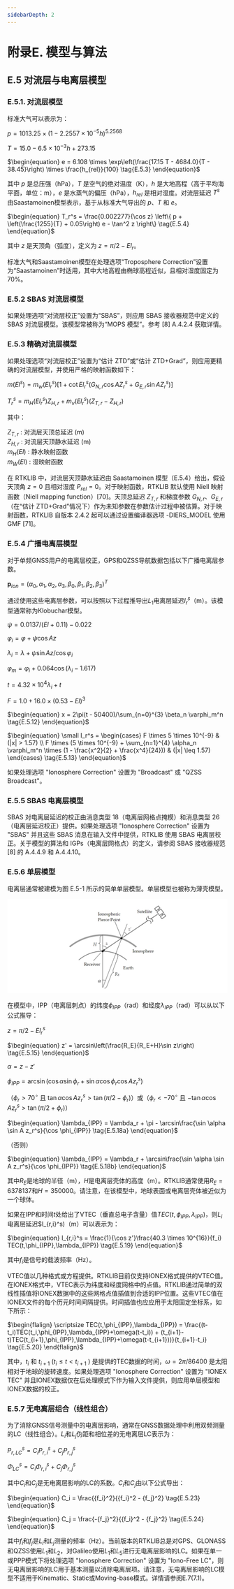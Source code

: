 ```yaml
---
sidebarDepth: 2
---
```


# 附录E. 模型与算法

## E.5 对流层与电离层模型

### E.5.1. 对流层模型

标准大气可以表示为：

$\begin{equation}
p = 1013.25 \times (1 - 2.2557 \times 10^{-5} h)^{5.2568} \tag{E.5.1}
\end{equation}$

$\begin{equation}
T = 15.0 - 6.5 \times 10^{-3} h + 273.15 \tag{E.5.2}
\end{equation}$

$\begin{equation}
e = 6.108 \times \exp\left(\frac{17.15 T - 4684.0}{T - 38.45}\right) \times \frac{h_{rel}}{100} \tag{E.5.3}
\end{equation}$

其中 $p$ 是总压强（hPa），$T$ 是空气的绝对温度（K），$h$ 是大地高程（高于平均海平面，单位：m），$e$ 是水蒸气的偏压（hPa），$h_{rel}$ 是相对湿度。对流层延迟 $T^s$ 由Saastamoinen模型表示，基于从标准大气导出的 $p$、$T$ 和 $e$。

$\begin{equation}
T_r^s = \frac{0.002277}{\cos z} \left\{ p + \left(\frac{1255}{T} + 0.05\right) e - \tan^2 z \right\} \tag{E.5.4}
\end{equation}$

其中 $z$ 是天顶角（弧度），定义为 $z = \pi/2 - E l_r$。

标准大气和Saastamoinen模型在处理选项“Troposphere Correction”设置为“Saastamoinen”时适用，其中大地高程由椭球高程近似，且相对湿度固定为70%。

### E.5.2 SBAS 对流层模型

如果处理选项“对流层校正”设置为“SBAS”，则应用 SBAS 接收器规范中定义的 SBAS 对流层模型。该模型常被称为“MOPS 模型”。参考 [8] A.4.2.4 获取详情。

### E.5.3 精确对流层模型

如果处理选项“对流层校正”设置为“估计 ZTD”或“估计 ZTD+Grad”，则应用更精确的对流层模型，并使用严格的映射函数如下：

$\begin{equation}
m(El^s) = m_w(El_r^s)[1 + \cot El_r^s(G_{N,r} \cos AZ_r^s + G_{E,r} \sin AZ_r^s)] \tag{E.5.5}
\end{equation}$

$\begin{equation}
T_r^s = m_H(El_r^s)Z_{H,r} + m_v(El_r^s)(Z_{T,r} - Z_{H,r}) \tag{E.5.6}
\end{equation}$

其中：

$Z_{T,r}$ : 对流层天顶总延迟 (m)<br>
$Z_{H,r}$ : 对流层天顶静水延迟 (m)<br>
$m_H(El)$ : 静水映射函数<br>
$m_W(El)$ : 湿映射函数

在 RTKLIB 中，对流层天顶静水延迟由 Saastamoinen 模型（E.5.4）给出，假设天顶角 $z = 0$ 且相对湿度 $P_{rel} = 0$。对于映射函数，RTKLIB 默认使用 Niell 映射函数（Niell mapping function）[70]。天顶总延迟 $Z_{T,r}$ 和梯度参数 $G_{N,r}$、$G_{E,r}$（在“估计 ZTD+Grad”情况下）作为未知参数在参数估计过程中被估算。对于映射函数，RTKLIB 自版本 2.4.2 起可以通过设置编译器选项 -DIERS_MODEL 使用 GMF [71]。

### E.5.4 广播电离层模型

对于单频GNSS用户的电离层校正，GPS和QZSS导航数据包括以下广播电离层参数。

$\begin{equation}
\mathbf{p}_{ion} = (\alpha_0, \alpha_1, \alpha_2, \alpha_3, \beta_0, \beta_1, \beta_2, \beta_3)^T \tag{E.5.5}
\end{equation}$

通过使用这些电离层参数，可以按照以下过程推导出$L_1$电离层延迟$I_r^s$（m）。该模型通常称为Klobuchar模型。

$\begin{equation}
\psi = 0.0137/(El + 0.11) - 0.022 \tag{E.5.6}
\end{equation}$

$\begin{equation}
\varphi_i = \varphi + \psi \cos Az \tag{E.5.7}
\end{equation}$

$\begin{equation}
\lambda_i = \lambda + \psi \sin Az/\cos \varphi_i \tag{E.5.8}
\end{equation}$

$\begin{equation}
\varphi_m = \varphi_i + 0.064 \cos(\lambda_i - 1.617) \tag{E.5.9}
\end{equation}$

$\begin{equation}
t = 4.32 \times 10^4 \lambda_i + t \tag{E.5.10}
\end{equation}$

$\begin{equation}
F = 1.0 + 16.0 \times (0.53 - El)^3 \tag{E.5.11}
\end{equation}$

$\begin{equation}
x = 2\pi(t - 50400)/\sum_{n=0}^{3} \beta_n \varphi_m^n \tag{E.5.12}
\end{equation}$

$\begin{equation}
\small
I_r^s = 
\begin{cases} 
F \times 5 \times 10^{-9} & (|x| > 1.57) \\
F \times (5 \times 10^{-9} + \sum_{n=1}^{4} \alpha_n \varphi_m^n \times (1 - \frac{x^2}{2} + \frac{x^4}{24})) & (|x| \leq 1.57)
\end{cases} \tag{E.5.13}
\end{equation}$

如果处理选项 "Ionosphere Correction" 设置为 "Broadcast" 或 "QZSS Broadcast"。

### E.5.5 SBAS 电离层模型

SBAS 对电离层延迟的校正由消息类型 18（电离层网格点掩模）和消息类型 26（电离层延迟校正）提供。如果处理选项 "Ionosphere Correction" 设置为 "SBAS" 并且这些 SBAS 消息在输入文件中提供，RTKLIB 使用 SBAS 电离层校正。关于模型的算法和 IGPs（电离层网格点）的定义，请参阅 SBAS 接收器规范 [8] 的 A.4.4.9 和 A.4.4.10。

### E.5.6 单层模型

电离层通常被建模为图 E.5-1 所示的简单单层模型。单层模型也被称为薄壳模型。

![Single Layer Ionosphere Model](https://raw.githubusercontent.com/salmoshu/Winchell-ImgBed/main/img/20250220-165458.jpg)

在模型中，IPP（电离层刺点）的纬度$\phi_{IPP}$（rad）和经度$\lambda_{IPP}$（rad）可以从以下公式推导：

$\begin{equation}
z = \pi/2 - El_r^s \tag{E.5.14}
\end{equation}$

$\begin{equation}
z' = \arcsin\left(\frac{R_E}{R_E+H}\sin z\right) \tag{E.5.15}
\end{equation}$

$\begin{equation}
\alpha = z - z' \tag{E.5.16}
\end{equation}$

$\begin{equation}
\phi_{IPP} = \arcsin(\cos \alpha \sin \phi_r + \sin \alpha \cos \phi_r \cos A z_r^s) \tag{E.5.17}
\end{equation}$

（$\phi_r > 70^\circ$ 且 $\tan \alpha \cos A z_r^s > \tan(\pi/2 - \phi_r)$）或（$\phi_r < -70^\circ$ 且 $-\tan \alpha \cos A z_r^s > \tan(\pi/2 + \phi_r)$）

$\begin{equation}
\lambda_{IPP} = \lambda_r + \pi - \arcsin\frac{\sin \alpha \sin A z_r^s}{\cos \phi_{IPP}} \tag{E.5.18a}
\end{equation}$

（否则）

$\begin{equation}
\lambda_{IPP} = \lambda_r + \arcsin\frac{\sin \alpha \sin A z_r^s}{\cos \phi_{IPP}} \tag{E.5.18b}
\end{equation}$

其中$R_E$是地球的半径（m），$H$是电离层壳体的高度（m）。RTKLIB通常使用$R_E = 6378137$和$H = 350000$。请注意，在该模型中，地球表面或电离层壳体被近似为一个球体。

如果在IPP和时间$t$处给出了VTEC（垂直总电子含量）值$TEC(t, \phi_{IPP}, \lambda_{IPP})$，则$L_i$电离层延迟$I_{r,i}^s)（m）可以表示为：

$\begin{equation}
I_{r,i}^s = \frac{1}{\cos z'}\frac{40.3 \times 10^{16}}{f_i} TEC(t,\phi_{IPP},\lambda_{IPP}) \tag{E.5.19}
\end{equation}$

其中$f_i$是信号的载波频率（Hz）。

VTEC值以几种格式或方程提供。RTKLIB目前仅支持IONEX格式提供的VTEC值。在IONEX格式中，VTEC表示为纬度和经度网格中的点值。RTKLIB通过简单的双线性插值将IONEX数据中的这些网格点值插值到合适的IPP位置。这些VTEC值在IONEX文件的每个历元时间间隔提供。时间插值也应应用于太阳固定坐标系，如下所示：

$\begin{flalign}
\scriptsize
TEC(t,\phi_{IPP},\lambda_{IPP}) = \frac{(t-t_i)TEC(t_i,\phi_{IPP},\lambda_{IPP}+\omega(t-t_i)) + (t_{i+1}-t)TEC(t_{i+1},\phi_{IPP},\lambda_{IPP}+\omega(t-t_{i+1}))}{t_{i+1}-t_i} \tag{E.5.20}
\end{flalign}$

其中，$t_i$ 和 $t_{i+1}$ ($t_i \leq t < t_{i+1}$ ) 是提供的TEC数据的时间，$\omega = 2\pi/86400$ 是太阳相对于地球的旋转速度。如果处理选项 "Ionosphere Correction" 设置为 "IONEX TEC" 并且IONEX数据仅在后处理模式下作为输入文件提供，则应用单层模型和IONEX数据的校正。

### E.5.7 无电离层组合（线性组合）

为了消除GNSS信号测量中的电离层影响，通常在GNSS数据处理中利用双频测量的LC（线性组合）。$L_i$和$L_j$伪距和相位差的无电离层LC表示为：

$\begin{equation}
P_{r,LC}^s = C_i P_{r,i}^s + C_j P_{r,j}^s \tag{E.5.21}
\end{equation}$

$\begin{equation}
\Phi_{LC}^s = C_i \Phi_{r,i}^s + C_j \Phi_{r,j}^s \tag{E.5.22}
\end{equation}$

其中$C_i$和$C_j$是无电离层影响的LC的系数。$C_i$和$C_j$由以下公式导出：

$\begin{equation}
C_i = \frac{{f_i}^2}{{f_i}^2 - {f_j}^2} \tag{E.5.23}
\end{equation}$

$\begin{equation}
C_j = \frac{-{f_j}^2}{{f_i}^2 - {f_j}^2} \tag{E.5.24}
\end{equation}$

其中$f_i$和$f_j$是$L_i$和$L_j$测量的频率（Hz）。当前版本的RTKLIB总是对GPS、GLONASS和QZSS使用$L_1$和$L_2$，对Galileo使用$L_1$和$L_5$进行无电离层影响的LC。如果在单一或PPP模式下将处理选项 "Ionosphere Correction" 设置为 "Iono-Free LC"，则无电离层影响的LC用于基本测量以消除电离层项。请注意，无电离层影响的LC模型不适用于Kinematic、Static或Moving-base模式。详情请参阅E.7(7.1)。
